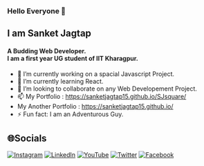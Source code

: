### Hello Everyone 👋
  ## I am Sanket Jagtap 
  #### A Budding Web Developer. <br>I am a first year UG student of IIT Kharagpur.




- 🔭 I’m currently working on a spacial Javascript Project.
- 🌱 I’m currently learning React.
- 👯 I’m looking to collaborate on any Web Developement Project.
- 📫 My Portfolio : https://sanketjagtap15.github.io/SJsquare/
- My Another Portfolio : https://sanketjagtap15.github.io/
- ⚡ Fun fact: I am an Adventurous Guy.


## 🌐Socials
[![Instagram](https://img.shields.io/badge/Instagram-%23E4405F.svg?logo=Instagram&logoColor=white)](https://www.instagram.com/sanket_jagtap_1508/) [![LinkedIn](https://img.shields.io/badge/LinkedIn-%230077B5.svg?logo=linkedin&logoColor=white)](https://www.linkedin.com/in/sanket-jagtap-2131a9214/) [![YouTube](https://img.shields.io/badge/YouTube-%23FF0000.svg?logo=YouTube&logoColor=white)](https://www.youtube.com/channel/UCez_UhO4w1zdhxorvawYsXA) [![Twitter](https://img.shields.io/badge/Twitter-%231DA1F2.svg?logo=Twitter&logoColor=white)](https://twitter.com/SJsquare15) [![Facebook](https://img.shields.io/badge/Facebook-%23158bd4.svg?logo=Facebook&logoColor=white)](https://www.facebook.com/profile.php?id=100075534761445) 



<!-- <a href="https://www.instagram.com/sanket_jagtap_1508/">
  <img align="left"  width="22px" src="https://raw.githubusercontent.com/peterthehan/peterthehan/master/assets/instagram.svg" />
</a>
<a href="https://www.linkedin.com/in/sanket-jagtap-2131a9214/">
  <img align="left"  width="22px" src="https://raw.githubusercontent.com/peterthehan/peterthehan/master/assets/linkedin.svg" />
</a>
<a href="https://www.youtube.com/channel/UCez_UhO4w1zdhxorvawYsXA">
  <img align="left"  width="22px" src="https://raw.githubusercontent.com/peterthehan/peterthehan/master/assets/youtube.svg" />
</a>
<a href="https://www.facebook.com/profile.php?id=100075534761445">
  <img align="left"  width="22px" src="https://raw.githubusercontent.com/peterthehan/peterthehan/master/assets/meta.svg" />
</a>
<a href="https://twitter.com/SJsquare15">
  <img align="left"  width="22px" src="https://raw.githubusercontent.com/peterthehan/peterthehan/master/assets/twitter.svg" />
</a> -->

